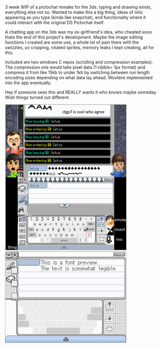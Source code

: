 3 week WIP of a pictochat remake for the 3ds. typing and drawing exists, everything else not so.
Wanted to make this a big thing, ideas of miis appearing as you type (kinda like snapchat), and functionality where it could interact with the original DS Pictochat itself.

A chatting app on the 3ds was my ex-girlfriend's idea, who cheated sooo thats the end of this project's development.
Maybe the image editing functions I created are some use, a whole lot of pain there with the swizzles, uv cropping, rotated sprites, memory leaks I kept creating, all for this.

Included are two windows C repos (scrolling and compression examples). The compression one would take pixel data (1 nibble= 1px format) and compress it from like 15kb to under 1kb by switching between run length encoding sizes depending on what data lay ahead.
Wouldve implemented into the app eventually.

Hey if someone sees this and REALLY wants it who knows maybe someday. Wish things turned out different.

<p float="left">
  <img src="goofymockup.png" width="400"/>
  <img src="assetspic.png" width="400"/>
</p>